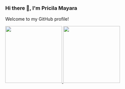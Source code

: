 ### Hi there 👋, I'm Pricila Mayara
Welcome to my GitHub profile!

<!--
**mayrochinha/mayrochinha** is a ✨ _special_ ✨ repository because its `README.md` (this file) appears on your GitHub profile.

Here are some ideas to get you started:

- 🔭 I’m currently working on ...
- 🌱 I’m currently learning ...
- 👯 I’m looking to collaborate on ...
- 🤔 I’m looking for help with ...
- 💬 Ask me about ...
- 📫 How to reach me: 
<div>
  <a href="https://instagram.com/mayrochinha" target="_blank"><img src="https://img.shields.io/badge/-Instagram-%23E4405F?style=for-the- badge&logo=instagram&logoColor=white" target="_blank"></a>
  <a href="https://www.linkedin.com/pricila-mayara-rocha-969810157" target="_blank"><img src="https://img.shields.io/badge/-LinkedIn-%230077B5?style=for-the-badge&logo=linkedin&logoColor=white" target="_blank"></a>   
</div>

- 😄 Pronouns: ...
- ⚡ Fun fact: ...
<div>
<img src="./Users/dimay/Imagens/octocat-may.png"
</div>

![Snake animation](https://github.com/mayrochinha/mayrochinha/blob/output/github-contribution-grid-snake.svg)

-->

<div>
<a href="https://github.com/mayrochinha">
<img height="180em" src="https://github-readme-stats.vercel.app/api/top-langs/?username=mayrochinha&layout=compact&langs_count=7&theme=dracula"/>
<img height="180em" src="https://github-readme-stats.vercel.app/api?username=mayrochinha&show_icons=true&theme=dracula&include_all_commits=true&count_private=true"/>
</div>

